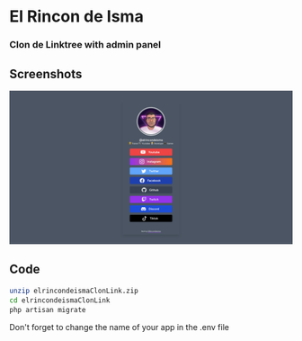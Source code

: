 # El Rincon de Isma
### Clon de Linktree with admin panel
## Screenshots
![LinktreeCloneLaravelElrincondeisma](./screens/linktreeclone.png)

## Code
``` bash
unzip elrincondeismaClonLink.zip
cd elrincondeismaClonLink
php artisan migrate
```
Don't forget to change the name of your app in the .env file


